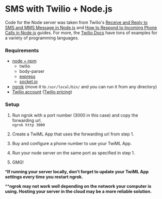 # SMS with Twilio + Node.js

Code for the Node server was taken from Twilio's [Receive and Reply to SMS and MMS Message in Node.js](https://www.twilio.com/docs/guides/how-to-receive-and-reply-in-node-js) and [How to Respond to Incoming Phone Calls in Node.js](https://www.twilio.com/docs/guides/how-to-respond-to-incoming-phone-calls-in-node-js) guides. For more, the [Twilio Docs](https://www.twilio.com/docs/) have tons of examples for a variety of programming languages.

### Requirements
* [node + npm](https://www.npmjs.com/get-npm)
  * twilio
  * body-parser
  * [express](https://expressjs.com/)
  * [socket.io](https://socket.io/)
* [ngrok](https://ngrok.com/) (move it to `/usr/local/bin/` and you can run it from any directory)
* [Twilio account](https://www.twilio.com/) ([Twilio pricing](https://www.twilio.com/pricing))

### Setup

1. Run ngrok with a port number (3000 in this case) and copy the forwarding url.  
`ngrok http 3000`

2. Create a TwiML App that uses the forwarding url from step 1.

3. Buy and configure a phone number to use your TwiML App.

4. Run your node server on the same port as specified in step 1.

5. GMG!


***If running your server locally, don't forget to update your TwiML App settings every time you restart ngrok.**

****ngrok may not work well depending on the network your computer is using. Hosting your server in the cloud may be a more reliable solution.**

